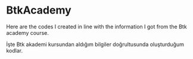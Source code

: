 # BtkAcademy
Here are the codes I created in line with the information I got from the Btk academy course.

İşte Btk akademi kursundan aldığım bilgiler doğrultusunda oluşturduğum kodlar.
